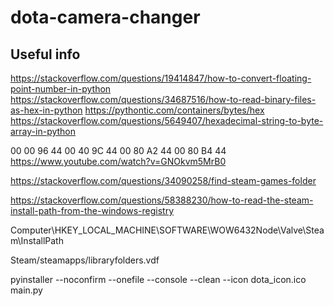 # dota-camera-changer


## Useful info

https://stackoverflow.com/questions/19414847/how-to-convert-floating-point-number-in-python
https://stackoverflow.com/questions/34687516/how-to-read-binary-files-as-hex-in-python
https://pythontic.com/containers/bytes/hex
https://stackoverflow.com/questions/5649407/hexadecimal-string-to-byte-array-in-python

00 00 96 44 00 40 9C 44 00 80 A2 44 00 80 B4 44
https://www.youtube.com/watch?v=GNOkvm5MrB0

https://stackoverflow.com/questions/34090258/find-steam-games-folder

https://stackoverflow.com/questions/58388230/how-to-read-the-steam-install-path-from-the-windows-registry

Computer\HKEY_LOCAL_MACHINE\SOFTWARE\WOW6432Node\Valve\Steam\InstallPath

Steam/steamapps/libraryfolders.vdf


pyinstaller --noconfirm --onefile --console --clean --icon dota_icon.ico main.py